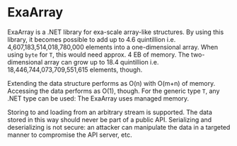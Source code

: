 # ExaArray
ExaArray is a .NET library for exa-scale array-like structures. By using this library, it becomes possible to add up to 4.6 quintillion i.e. 4,607,183,514,018,780,000 elements into a one-dimensional array. When using `byte` for `T`, this would need approx. 4 EB of memory. The two-dimensional array can grow up to 18.4 quintillion i.e. 18,446,744,073,709,551,615 elements, though.

Extending the data structure performs as O(n) with O(m+n) of memory. Accessing the data performs as O(1), though. For the generic type `T`, any .NET type can be used: The ExaArray uses managed memory.

Storing to and loading from an arbitrary stream is supported. The data stored in this way should never be part of a public API. Serializing and deserializing is not secure: an attacker can manipulate the data in a targeted manner to compromise the API server, etc.